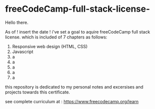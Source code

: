# freeCodeCamp-full-stack-license-

Hello there.

As of ! insert the date ! i've set a goal to aquire freeCodeCamp full stack license.
which is included of 7 chapters as follows:
1. Responsive web design (HTML, CSS)
2. Javascript
3. a
4. a
5. a
6. a
7. a


this repository is dedicated to my personal notes and excersises and projects towards this certificate.


see complete curriculum at : https://www.freecodecamp.org/learn
